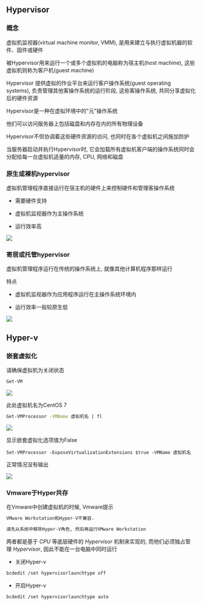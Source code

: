 <!--
 * @Description: 
 * @Version: 1.0
 * @Author: DaLao
 * @Email: dalao_li@163.com
 * @Date: 2021-02-07 14:02:02
 * @LastEditors: DaLao
 * @LastEditTime: 2022-07-01 22:38:29
-->


## Hypervisor


### 概念


虚拟机监视器(virtual machine monitor, VMM), 是用来建立与执行虚拟机器的软件、固件或硬件

被Hypervisor用来运行一个或多个虚拟机的电脑称为宿主机(host machine), 这些虚拟机则称为客户机(guest machine)

Hypervisor 提供虚拟的作业平台来运行客户操作系统(guest operating systems), 负责管理其他客操作系统的运行阶段, 这些客操作系统, 共同分享虚拟化后的硬件资源

Hypervisor是一种在虚拟环境中的"元"操作系统

他们可以访问服务器上包括磁盘和内存在内的所有物理设备

Hypervisor不但协调着这些硬件资源的访问, 也同时在各个虚拟机之间施加防护

当服务器启动并执行Hypervisor时, 它会加载所有虚拟机客户端的操作系统同时会分配给每一台虚拟机适量的内存, CPU, 网络和磁盘



### 原生或裸机hypervisor


虚拟机管理程序直接运行在宿主机的硬件上来控制硬件和管理客操作系统

- 需要硬件支持

- 虚拟机监视器作为主操作系统

- 运行效率高


![](https://cdn.hurra.ltd/img/20210207190941.png)


### 寄居或托管hypervisor


虚拟机管理程序运行在传统的操作系统上, 就像其他计算机程序那样运行

特点

- 虚拟机监视器作为应用程序运行在主操作系统环境内

- 运行效率一般较原生低


![](https://cdn.hurra.ltd/img/20210207191615.png)


## Hyper-v


### 嵌套虚拟化


请确保虚拟机为关闭状态
  
```sh
Get-VM
```
![](https://cdn.hurra.ltd/img/20210207140309.png)

此处虚拟机名为CentOS 7

```sh
Get-VMProcessor -VMName 虚拟机名 | fl
```
![](https://cdn.hurra.ltd/img/20210207140508.png)

显示嵌套虚拟化选项值为False

```
Set-VMProcessor -ExposeVirtualizationExtensions $true -VMName 虚拟机名
```

正常情况没有输出

![](https://cdn.hurra.ltd/img/20210207140853.png)



### Vmware于Hyper共存


在Vmware中创建虚拟机的时候, Vmware提示

```sh
VMware Workstation和Hyper-V不兼容.

请先从系统中移除Hyper-V角色, 然后再运行VMware Workstation
```

两者都是基于 $CPU$ 等底层硬件的 $Hypervisor$ 机制来实现的, 而他们必须独占管理 $Hypervisor$, 因此不能在一台电脑中同时运行


- 关闭Hyper-v

```sh
bcdedit /set hypervisorlaunchtype off
```


- 开启Hyper-v

```sh
bcdedit /set hypervisorlaunchtype auto
```

